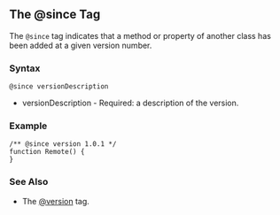 ## The @since Tag ##

The `@since` tag indicates that a method or property of another class has been added at a given version number.

### Syntax ###

```
@since versionDescription
```

  * versionDescription - Required: a description of the version.

### Example ###

```
/** @since version 1.0.1 */
function Remote() {
}
```

### See Also ###

  * The [@version](TagVersion.md) tag.